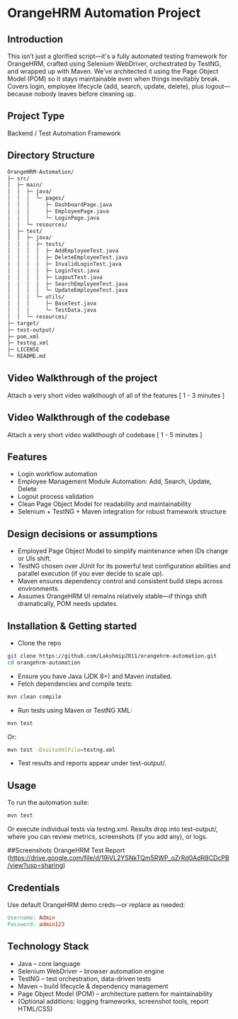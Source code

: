   # OrangeHRM Automation Project

## Introduction
This isn’t just a glorified script—it's a fully automated testing framework for OrangeHRM, crafted using Selenium WebDriver, orchestrated by TestNG, and wrapped up with Maven. We’ve architected it using the Page Object Model (POM) so it stays maintainable even when things inevitably break. Covers login, employee lifecycle (add, search, update, delete), plus logout—because nobody leaves before cleaning up.

## Project Type
Backend / Test Automation Framework

## Directory Structure
```markdown
OrangeHRM-Automation/
├─ src/
│  ├─ main/
│  │  ├─ java/
│  │  │  └─ pages/
│  │  │     ├─ DashboardPage.java
│  │  │     ├─ EmployeePage.java
│  │  │     └─ LoginPage.java
│  │  └─ resources/
│  ├─ test/
│  │  ├─ java/
│  │  │  ├─ tests/
│  │  │  │  ├─ AddEmployeeTest.java
│  │  │  │  ├─ DeleteEmployeeTest.java
│  │  │  │  ├─ InvalidLoginTest.java
│  │  │  │  ├─ LoginTest.java
│  │  │  │  ├─ LogoutTest.java
│  │  │  │  ├─ SearchEmployeeTest.java
│  │  │  │  └─ UpdateEmployeeTest.java
│  │  │  └─ utils/
│  │  │     ├─ BaseTest.java
│  │  │     └─ TestData.java
│  │  └─ resources/
├─ target/
├─ test-output/
├─ pom.xml
├─ testng.xml
├─ LICENSE
└─ README.md
```

## Video Walkthrough of the project
Attach a very short video walkthough of all of the features [ 1 - 3 minutes ]

## Video Walkthrough of the codebase
Attach a very short video walkthough of codebase [ 1 - 5 minutes ]

## Features
- Login workflow automation
- Employee Management Module Automation: Add, Search, Update, Delete
- Logout process validation
- Clean Page Object Model for readability and maintainability
- Selenium + TestNG + Maven integration for robust framework structure

## Design decisions or assumptions
- Employed Page Object Model to simplify maintenance when IDs change or UIs shift.
- TestNG chosen over JUnit for its powerful test configuration abilities and parallel execution (if you ever decide to scale up).
- Maven ensures dependency control and consistent build steps across environments.
- Assumes OrangeHRM UI remains relatively stable—if things shift dramatically, POM needs updates.

## Installation & Getting started
- Clone the repo

```bash
git clone https://github.com/Lakshmip2011/orangehrm-automation.git
cd orangehrm-automation
```
- Ensure you have Java (JDK 8+) and Maven installed.
- Fetch dependencies and compile tests:
```bash
mvn clean compile
```
- Run tests using Maven or TestNG XML:
```bash
mvn test
```
Or:
```bash
mvn test -DsuiteXmlFile=testng.xml
```
- Test results and reports appear under test-output/.

## Usage
To run the automation suite:

```bash
mvn test
```
Or execute individual tests via testng.xml. Results drop into test-output/, where you can review metrics, screenshots (if you add any), or logs.

##Screenshots
OrangeHRM Test Report (https://drive.google.com/file/d/19iVL2YSNkTQm5RWP_oZrRd0AdR8CDcPB/view?usp=sharing)

## Credentials
Use default OrangeHRM demo creds—or replace as needed:
```makefile
Username: Admin
Password: admin123
```

## Technology Stack
- Java – core language
- Selenium WebDriver – browser automation engine
- TestNG – test orchestration, data-driven tests
- Maven – build lifecycle & dependency management
- Page Object Model (POM) – architecture pattern for maintainability
- (Optional additions: logging frameworks, screenshot tools, report HTML/CSS)

